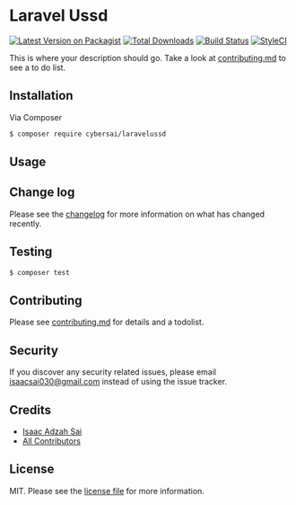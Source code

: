 # Laravel Ussd

[![Latest Version on Packagist][ico-version]][link-packagist]
[![Total Downloads][ico-downloads]][link-downloads]
[![Build Status][ico-travis]][link-travis]
[![StyleCI][ico-styleci]][link-styleci]

This is where your description should go. Take a look at [contributing.md](contributing.md) to see a to do list.

## Installation

Via Composer

``` bash
$ composer require cybersai/laravelussd
```

## Usage

## Change log

Please see the [changelog](changelog.md) for more information on what has changed recently.

## Testing

``` bash
$ composer test
```

## Contributing

Please see [contributing.md](contributing.md) for details and a todolist.

## Security

If you discover any security related issues, please email isaacsai030@gmail.com instead of using the issue tracker.

## Credits

- [Isaac Adzah Sai][link-author]
- [All Contributors][link-contributors]

## License

MIT. Please see the [license file](license.md) for more information.

[ico-version]: https://img.shields.io/packagist/v/cybersai/laravel-ussd.svg?style=flat-square
[ico-downloads]: https://img.shields.io/packagist/dt/cybersai/laravel-ussd.svg?style=flat-square
[ico-travis]: https://img.shields.io/travis/cybersai/laravel-ussd/master.svg?style=flat-square
[ico-styleci]: https://styleci.io/repos/12345678/shield

[link-packagist]: https://packagist.org/packages/cybersai/laravel-ussd
[link-downloads]: https://packagist.org/packages/cybersai/laravel-ussd
[link-travis]: https://travis-ci.org/cybersai/laravel-ussd
[link-styleci]: https://styleci.io/repos/12345678
[link-author]: https://github.com/cybersai
[link-contributors]: ../../contributors
